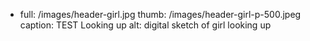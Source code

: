 - full: /images/header-girl.jpg
	thumb: /images/header-girl-p-500.jpeg
	caption: TEST Looking up
	alt: digital sketch of girl looking up